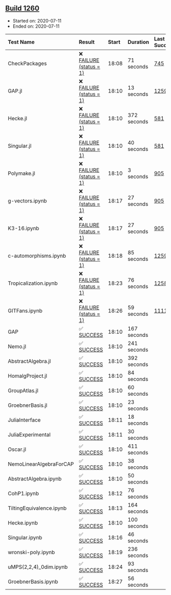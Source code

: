 ## [Build 1260](https://oscarci.mathematik.uni-kl.de/job/oscar-julia-1.4/1260/)

* Started on: 2020-07-11
* Ended on: 2020-07-11

| Test Name    | Result | Start | Duration | Last Success | First Failure |
|:-------------|:-------|:------|:---------|:-------------|:--------------|
| CheckPackages | ❌ [FAILURE (status = 1)](https://oscarci.mathematik.uni-kl.de/job/oscar-julia-1.4/1260/artifact/logs/build-1260/CheckPackages.log) | 18:08 | 71 seconds | [745](https://oscarci.mathematik.uni-kl.de/job/oscar-julia-1.4/745/) | [746](https://oscarci.mathematik.uni-kl.de/job/oscar-julia-1.4/746/) |
| GAP.jl | ❌ [FAILURE (status = 1)](https://oscarci.mathematik.uni-kl.de/job/oscar-julia-1.4/1260/artifact/logs/build-1260/GAP.jl.log) | 18:10 | 13 seconds | [1259](https://oscarci.mathematik.uni-kl.de/job/oscar-julia-1.4/1259/) | [1260](https://oscarci.mathematik.uni-kl.de/job/oscar-julia-1.4/1260/) |
| Hecke.jl | ❌ [FAILURE (status = 1)](https://oscarci.mathematik.uni-kl.de/job/oscar-julia-1.4/1260/artifact/logs/build-1260/Hecke.jl.log) | 18:10 | 372 seconds | [581](https://oscarci.mathematik.uni-kl.de/job/oscar-julia-1.4/581/) | [582](https://oscarci.mathematik.uni-kl.de/job/oscar-julia-1.4/582/) |
| Singular.jl | ❌ [FAILURE (status = 1)](https://oscarci.mathematik.uni-kl.de/job/oscar-julia-1.4/1260/artifact/logs/build-1260/Singular.jl.log) | 18:10 | 40 seconds | [581](https://oscarci.mathematik.uni-kl.de/job/oscar-julia-1.4/581/) | [582](https://oscarci.mathematik.uni-kl.de/job/oscar-julia-1.4/582/) |
| Polymake.jl | ❌ [FAILURE (status = 1)](https://oscarci.mathematik.uni-kl.de/job/oscar-julia-1.4/1260/artifact/logs/build-1260/Polymake.jl.log) | 18:10 | 3 seconds | [905](https://oscarci.mathematik.uni-kl.de/job/oscar-julia-1.4/905/) | [907](https://oscarci.mathematik.uni-kl.de/job/oscar-julia-1.4/907/) |
| g-vectors.ipynb | ❌ [FAILURE (status = 1)](https://oscarci.mathematik.uni-kl.de/job/oscar-julia-1.4/1260/artifact/logs/build-1260/g-vectors.ipynb.log) | 18:17 | 27 seconds | [905](https://oscarci.mathematik.uni-kl.de/job/oscar-julia-1.4/905/) | [907](https://oscarci.mathematik.uni-kl.de/job/oscar-julia-1.4/907/) |
| K3-16.ipynb | ❌ [FAILURE (status = 1)](https://oscarci.mathematik.uni-kl.de/job/oscar-julia-1.4/1260/artifact/logs/build-1260/K3-16.ipynb.log) | 18:17 | 27 seconds | [905](https://oscarci.mathematik.uni-kl.de/job/oscar-julia-1.4/905/) | [907](https://oscarci.mathematik.uni-kl.de/job/oscar-julia-1.4/907/) |
| c-automorphisms.ipynb | ❌ [FAILURE (status = 1)](https://oscarci.mathematik.uni-kl.de/job/oscar-julia-1.4/1260/artifact/logs/build-1260/c-automorphisms.ipynb.log) | 18:18 | 85 seconds | [1259](https://oscarci.mathematik.uni-kl.de/job/oscar-julia-1.4/1259/) | [1260](https://oscarci.mathematik.uni-kl.de/job/oscar-julia-1.4/1260/) |
| Tropicalization.ipynb | ❌ [FAILURE (status = 1)](https://oscarci.mathematik.uni-kl.de/job/oscar-julia-1.4/1260/artifact/logs/build-1260/Tropicalization.ipynb.log) | 18:23 | 76 seconds | [1258](https://oscarci.mathematik.uni-kl.de/job/oscar-julia-1.4/1258/) | [1259](https://oscarci.mathematik.uni-kl.de/job/oscar-julia-1.4/1259/) |
| GITFans.ipynb | ❌ [FAILURE (status = 1)](https://oscarci.mathematik.uni-kl.de/job/oscar-julia-1.4/1260/artifact/logs/build-1260/GITFans.ipynb.log) | 18:26 | 59 seconds | [1111](https://oscarci.mathematik.uni-kl.de/job/oscar-julia-1.4/1111/) | [1112](https://oscarci.mathematik.uni-kl.de/job/oscar-julia-1.4/1112/) |
| GAP | ✅ [SUCCESS](https://oscarci.mathematik.uni-kl.de/job/oscar-julia-1.4/1260/artifact/logs/build-1260/GAP.log) | 18:10 | 167 seconds |  |  |
| Nemo.jl | ✅ [SUCCESS](https://oscarci.mathematik.uni-kl.de/job/oscar-julia-1.4/1260/artifact/logs/build-1260/Nemo.jl.log) | 18:10 | 241 seconds |  |  |
| AbstractAlgebra.jl | ✅ [SUCCESS](https://oscarci.mathematik.uni-kl.de/job/oscar-julia-1.4/1260/artifact/logs/build-1260/AbstractAlgebra.jl.log) | 18:10 | 392 seconds |  |  |
| HomalgProject.jl | ✅ [SUCCESS](https://oscarci.mathematik.uni-kl.de/job/oscar-julia-1.4/1260/artifact/logs/build-1260/HomalgProject.jl.log) | 18:10 | 84 seconds |  |  |
| GroupAtlas.jl | ✅ [SUCCESS](https://oscarci.mathematik.uni-kl.de/job/oscar-julia-1.4/1260/artifact/logs/build-1260/GroupAtlas.jl.log) | 18:10 | 60 seconds |  |  |
| GroebnerBasis.jl | ✅ [SUCCESS](https://oscarci.mathematik.uni-kl.de/job/oscar-julia-1.4/1260/artifact/logs/build-1260/GroebnerBasis.jl.log) | 18:10 | 23 seconds |  |  |
| JuliaInterface | ✅ [SUCCESS](https://oscarci.mathematik.uni-kl.de/job/oscar-julia-1.4/1260/artifact/logs/build-1260/JuliaInterface.log) | 18:11 | 18 seconds |  |  |
| JuliaExperimental | ✅ [SUCCESS](https://oscarci.mathematik.uni-kl.de/job/oscar-julia-1.4/1260/artifact/logs/build-1260/JuliaExperimental.log) | 18:11 | 30 seconds |  |  |
| Oscar.jl | ✅ [SUCCESS](https://oscarci.mathematik.uni-kl.de/job/oscar-julia-1.4/1260/artifact/logs/build-1260/Oscar.jl.log) | 18:10 | 411 seconds |  |  |
| NemoLinearAlgebraForCAP | ✅ [SUCCESS](https://oscarci.mathematik.uni-kl.de/job/oscar-julia-1.4/1260/artifact/logs/build-1260/NemoLinearAlgebraForCAP.log) | 18:10 | 38 seconds |  |  |
| AbstractAlgebra.ipynb | ✅ [SUCCESS](https://oscarci.mathematik.uni-kl.de/job/oscar-julia-1.4/1260/artifact/logs/build-1260/AbstractAlgebra.ipynb.log) | 18:10 | 50 seconds |  |  |
| CohP1.ipynb | ✅ [SUCCESS](https://oscarci.mathematik.uni-kl.de/job/oscar-julia-1.4/1260/artifact/logs/build-1260/CohP1.ipynb.log) | 18:12 | 76 seconds |  |  |
| TiltingEquivalence.ipynb | ✅ [SUCCESS](https://oscarci.mathematik.uni-kl.de/job/oscar-julia-1.4/1260/artifact/logs/build-1260/TiltingEquivalence.ipynb.log) | 18:13 | 164 seconds |  |  |
| Hecke.ipynb | ✅ [SUCCESS](https://oscarci.mathematik.uni-kl.de/job/oscar-julia-1.4/1260/artifact/logs/build-1260/Hecke.ipynb.log) | 18:10 | 100 seconds |  |  |
| Singular.ipynb | ✅ [SUCCESS](https://oscarci.mathematik.uni-kl.de/job/oscar-julia-1.4/1260/artifact/logs/build-1260/Singular.ipynb.log) | 18:16 | 46 seconds |  |  |
| wronski-poly.ipynb | ✅ [SUCCESS](https://oscarci.mathematik.uni-kl.de/job/oscar-julia-1.4/1260/artifact/logs/build-1260/wronski-poly.ipynb.log) | 18:19 | 236 seconds |  |  |
| uMPS(2,2,4)_0dim.ipynb | ✅ [SUCCESS](https://oscarci.mathematik.uni-kl.de/job/oscar-julia-1.4/1260/artifact/logs/build-1260/uMPS-2-2-4-_0dim.ipynb.log) | 18:24 | 93 seconds |  |  |
| GroebnerBasis.ipynb | ✅ [SUCCESS](https://oscarci.mathematik.uni-kl.de/job/oscar-julia-1.4/1260/artifact/logs/build-1260/GroebnerBasis.ipynb.log) | 18:27 | 56 seconds |  |  |
